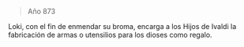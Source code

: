 > Año 873

Loki, con el fin de enmendar su broma, encarga a los Hijos de Ivaldi la fabricación de armas o utensilios para los dioses como regalo.